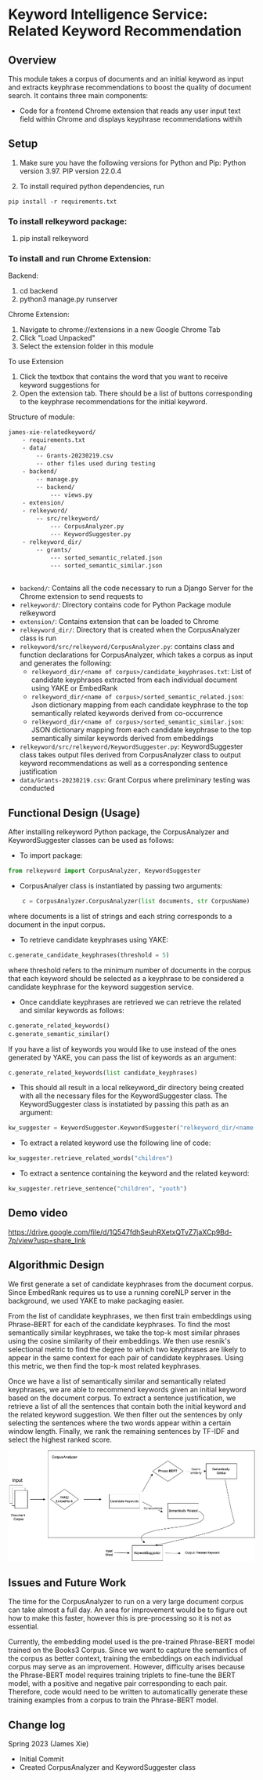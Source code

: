 # Keyword Intelligence Service: Related Keyword Recommendation

## Overview

This module takes a corpus of documents and an initial keyword as input and extracts keyphrase recommendations
to boost the quality of document search. It contains three main components: 

* Code for a frontend Chrome extension that reads any user input text field within Chrome and displays keyphrase recommendations withih 
## Setup

1. Make sure you have the following versions for Python and Pip:
Python version 3.97. 
   PIP version 22.0.4

2. To install required python dependencies, run 
```
pip install -r requirements.txt
```

### To install relkeyword package:
1. pip install relkeyword

### To install and run Chrome Extension:
Backend:
1. cd backend
2. python3 manage.py runserver

Chrome Extension:
1. Navigate to chrome://extensions in a new Google Chrome Tab
2. Click "Load Unpacked"
3. Select the extension folder in this module

To use Extension
1. Click the textbox that contains the word that you want to receive keyword suggestions for
2. Open the extension tab. There should be a list of buttons corresponding to the keyphrase recommendations for the initial keyword.


Structure of module:
```
james-xie-relatedkeyword/
    - requirements.txt
    - data/ 
        -- Grants-20230219.csv
        -- other files used during testing
    - backend/
        -- manage.py
        -- backend/
            --- views.py
    - extension/
    - relkeyword/
        -- src/relkeyword/
            --- CorpusAnalyzer.py
            --- KeywordSuggester.py
    - relkeyword_dir/
        -- grants/
            --- sorted_semantic_related.json
            --- sorted_semantic_similar.json
             
```


* `backend/`: Contains all the code necessary to run a Django Server for the Chrome extension to send requests to
* `relkeyword/`: Directory contains code for Python Package module relkeyword
* `extension/`: Contains extension that can be loaded to Chrome 
* `relkeyword_dir/`: Directory that is created when the CorpusAnalyzer class is run
* `relkeyword/src/relkeyword/CorpusAnalyzer.py`: contains class and function declarations for CorpusAnalyzer, which takes a corpus as input and generates the following:
    - `relkeyword_dir/<name of corpus>/candidate_keyphrases.txt`: List of candidate keyphrases extracted from each individual document using YAKE or EmbedRank
    - `relkeyword_dir/<name of corpus>/sorted_semantic_related.json`: Json dictionary mapping from each candidate keyphrase to the top semantically related keywords derived from co-occurrence
    - `relkeyword_dir/<name of corpus>/sorted_semantic_similar.json`: JSON dictionary mapping from each candidate keyphrase to the top semantically similar keywords derived from embeddings
* `relkeyword/src/relkeyword/KeywordSuggester.py`: KeywordSuggester class takes output files derived from CorpusAnalyzer class to output keyword recommendations as well as a corresponding sentence justification
* `data/Grants-20230219.csv`: Grant Corpus where preliminary testing was conducted

## Functional Design (Usage)
After installing relkeyword Python package, the CorpusAnalyzer and KeywordSuggester classes can be used as follows:

* To import package:
```python
from relkeyword import CorpusAnalyzer, KeywordSuggester
```
* CorpusAnalyer class is instantiated by passing two arguments: 
```python
    c = CorpusAnalyzer.CorpusAnalyzer(list documents, str CorpusName)
```
where documents is a list of strings and each string corresponds to a document in the input corpus.

* To retrieve candidate keyphrases using YAKE:
```python
c.generate_candidate_keyphrases(threshold = 5)
```
where threshold refers to the minimum number of documents in the corpus that each keyword should be selected as a keyphrase to be considered a candidate keyphrase for the keyword suggestion service.

* Once canddiate keyphrases are retrieved we can retrieve the related and similar keywords as follows:
```python
c.generate_related_keywords()
c.generate_semantic_similar()
```
If you have a list of keywords you would like to use instead of the ones generated by YAKE, you can pass the list of keywords as an argument:
```python
c.generate_related_keywords(list candidate_keyphrases)
```

* This should all result in a local relkeyword_dir directory being created with all the necessary files for the KeywordSuggester class. The KeywordSuggester class is instatiated by passing this path as an argument:

```python
kw_suggester = KeywordSuggester.KeywordSuggester("relkeyword_dir/<name of corpus>/")
```

* To extract a related keyword use the following line of code:
```python
kw_suggester.retrieve_related_words("children")
```
* To extract a sentence containing the keyword and the related keyword:
```python
kw_suggester.retrieve_sentence("children", "youth")
```
## Demo video
https://drive.google.com/file/d/1Q547fdhSeuhRXetxQTvZ7jaXCp9Bd-7p/view?usp=share_link


## Algorithmic Design 

We first generate a set of candidate keyphrases from the document corpus. Since EmbedRank requires us to use a running coreNLP server in the background, we used YAKE to make packaging easier. 

From the list of candidate keyphrases, we then first train embeddings using Phrase-BERT for each of the candidate keyphrases. To find the most semantically similar keyphrases, we take the top-k most similar phrases using the cosine similarity of their embeddings. We then use resnik's selectional metric to find the degree to which two keyphrases are likely to appear in the same context for each pair of candidate keyphrases. Using this metric, we then find the top-k most related keyphrases.

Once we have a list of semantically similar and semantically related keyphrases, we are able to recommend keywords given an initial keyword based on the document corpus. To extract a sentence justification, we retrieve a list of all the sentences that contain both the initial keyword and the related keyword suggestion. We then filter out the sentences by only selecting the sentences where the two words appear within a certain window length. Finally, we rank the remaining sentences by TF-IDF and select the highest ranked score.



![design architecture](https://github.com/Forward-UIUC-2023S/james-xie-relkeyword/blob/main/ModelArchitecture.png)



## Issues and Future Work

The time for the CorpusAnalyzer to run on a very large document corpus can take almost a full day. An area for improvement would be to figure out how to make this faster, however this is pre-processing so it is not as essential. 

Currently, the embedding model used is the pre-trained Phrase-BERT model trained on the Books3 Corpus. Since we want to capture the semantics of the corpus as better context, training the embeddings on each individual corpus may serve as an improvement. However, difficulty arises because the Phrase-BERT model requires training triplets to fine-tune the BERT model, with a positive and negative pair corresponding to each pair. Therefore, code would need to be written to automaticallly generate these training examples from a corpus to train the Phrase-BERT model. 

## Change log

Spring 2023 (James Xie)
- Initial Commit
- Created CorpusAnalyzer and KeywordSuggester class
